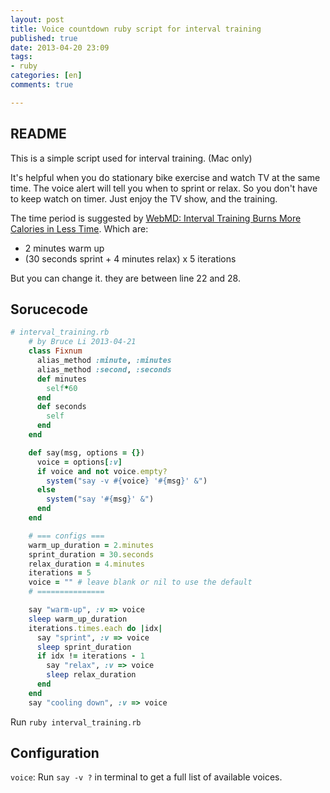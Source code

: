 ```yaml
---
layout: post
title: Voice countdown ruby script for interval training
published: true
date: 2013-04-20 23:09
tags:
- ruby
categories: [en]
comments: true

---
```



## README
This is a simple script used for interval training. (Mac only)

It's helpful when you do stationary bike exercise and watch TV at the same time. The voice alert will tell you when to sprint or relax. So you don't have to keep watch on timer. Just enjoy the TV show, and the training.

The time period is suggested by [WebMD: Interval Training Burns More Calories in Less Time](http://www.webmd.com/fitness-exercise/news/20121012/interval-training-burns-more-calories-less-time). Which are:

* 2 minutes warm up
* (30 seconds sprint + 4 minutes relax) x 5 iterations

But you can change it. they are between line 22 and 28.

## Sorucecode

``` ruby
# interval_training.rb
    # by Bruce Li 2013-04-21
    class Fixnum
      alias_method :minute, :minutes
      alias_method :second, :seconds
      def minutes
        self*60
      end
      def seconds
        self
      end
    end

    def say(msg, options = {})
      voice = options[:v]
      if voice and not voice.empty?
        system("say -v #{voice} '#{msg}' &")
      else
        system("say '#{msg}' &")
      end
    end

    # === configs ===
    warm_up_duration = 2.minutes
    sprint_duration = 30.seconds
    relax_duration = 4.minutes
    iterations = 5
    voice = "" # leave blank or nil to use the default
    # ===============

    say "warm-up", :v => voice
    sleep warm_up_duration
    iterations.times.each do |idx|
      say "sprint", :v => voice
      sleep sprint_duration
      if idx != iterations - 1
        say "relax", :v => voice
        sleep relax_duration
      end
    end
    say "cooling down", :v => voice
```

Run `ruby interval_training.rb`

## Configuration
`voice`: Run `say -v ?` in terminal to get a full list of available voices.
